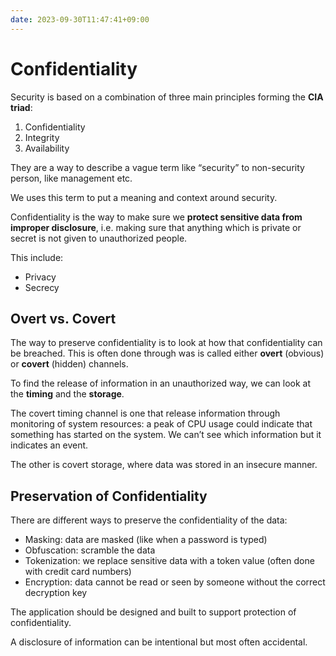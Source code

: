 ```yaml
---
date: 2023-09-30T11:47:41+09:00
---
```


# Confidentiality

Security is based on a combination of three main principles forming the **CIA
triad**:

1.  Confidentiality
2.  Integrity
3.  Availability

They are a way to describe a vague term like “security” to non-security person,
like management etc.

We uses this term to put a meaning and context around security.

Confidentiality is the way to make sure we **protect sensitive data from
improper disclosure**, i.e. making sure that anything which is private or secret
is not given to unauthorized people.

This include:

-   Privacy
-   Secrecy

## Overt vs. Covert

The way to preserve confidentiality is to look at how that confidentiality can
be breached. This is often done through was is called either **overt** (obvious)
or **covert** (hidden) channels.

To find the release of information in an unauthorized way, we can look at the
**timing** and the **storage**.

The covert timing channel is one that release information through monitoring of
system resources: a peak of CPU usage could indicate that something has started
on the system. We can’t see which information but it indicates an event.

The other is covert storage, where data was stored in an insecure manner.

## Preservation of Confidentiality

There are different ways to preserve the confidentiality of the data:

-   Masking: data are masked (like when a password is typed)
-   Obfuscation: scramble the data
-   Tokenization: we replace sensitive data with a token value (often done with
    credit card numbers)
-   Encryption: data cannot be read or seen by someone without the correct
    decryption key

The application should be designed and built to support protection of
confidentiality.

A disclosure of information can be intentional but most often accidental.
